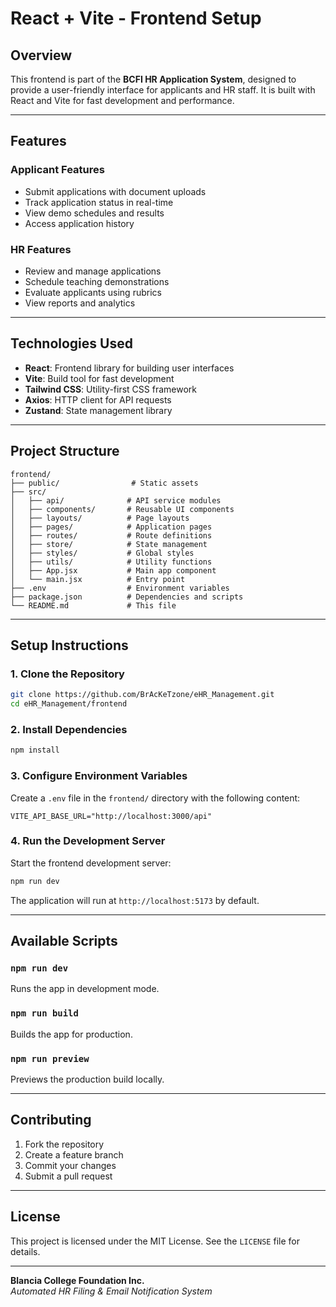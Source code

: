 # React + Vite - Frontend Setup

## Overview

This frontend is part of the **BCFI HR Application System**, designed to provide a user-friendly interface for applicants and HR staff. It is built with React and Vite for fast development and performance.

---

## Features

### **Applicant Features**

- Submit applications with document uploads
- Track application status in real-time
- View demo schedules and results
- Access application history

### **HR Features**

- Review and manage applications
- Schedule teaching demonstrations
- Evaluate applicants using rubrics
- View reports and analytics

---

## Technologies Used

- **React**: Frontend library for building user interfaces
- **Vite**: Build tool for fast development
- **Tailwind CSS**: Utility-first CSS framework
- **Axios**: HTTP client for API requests
- **Zustand**: State management library

---

## Project Structure

```
frontend/
├── public/                # Static assets
├── src/
│   ├── api/              # API service modules
│   ├── components/       # Reusable UI components
│   ├── layouts/          # Page layouts
│   ├── pages/            # Application pages
│   ├── routes/           # Route definitions
│   ├── store/            # State management
│   ├── styles/           # Global styles
│   ├── utils/            # Utility functions
│   ├── App.jsx           # Main app component
│   └── main.jsx          # Entry point
├── .env                  # Environment variables
├── package.json          # Dependencies and scripts
└── README.md             # This file
```

---

## Setup Instructions

### 1. Clone the Repository

```bash
git clone https://github.com/BrAcKeTzone/eHR_Management.git
cd eHR_Management/frontend
```

### 2. Install Dependencies

```bash
npm install
```

### 3. Configure Environment Variables

Create a `.env` file in the `frontend/` directory with the following content:

```env
VITE_API_BASE_URL="http://localhost:3000/api"
```

### 4. Run the Development Server

Start the frontend development server:

```bash
npm run dev
```

The application will run at `http://localhost:5173` by default.

---

## Available Scripts

### `npm run dev`

Runs the app in development mode.

### `npm run build`

Builds the app for production.

### `npm run preview`

Previews the production build locally.

---

## Contributing

1. Fork the repository
2. Create a feature branch
3. Commit your changes
4. Submit a pull request

---

## License

This project is licensed under the MIT License. See the `LICENSE` file for details.

---

**Blancia College Foundation Inc.**  
_Automated HR Filing & Email Notification System_
